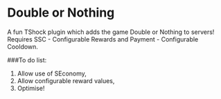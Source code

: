 # Double or Nothing
A fun TShock plugin which adds the game Double or Nothing to servers!
Requires SSC - Configurable Rewards and Payment - Configurable Cooldown.

###To do list:
1. Allow use of SEconomy,
2. Allow configurable reward values,
3. Optimise!
